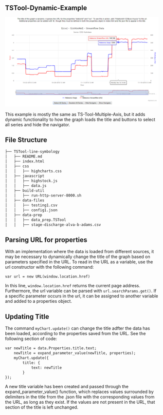 ## TSTool-Dynamic-Example

![](README-docs/TS-Tool-Dynamic-Example.png)

This example is mostly the same as TS-Tool-Multiple-Axis, but it adds dynamic functionality to how the graph loads the title and buttons to select all series and hide the navigator.

## File Structure

```
├── TSTool-line-symbology
│   ├── README.md
│   ├── index.html
│   ├── css
│   │   ├── highcharts.css
│   ├── javascript
│   │   ├── highstock.js
│   │   ├── data.js
│   ├── build-util
│   │   ├── run-http-server-8000.sh
│   ├── data-files
│   │   ├── testing1.csv
│   │   ├── config1.json
│   ├── data-prep
│   │   ├── data_prep.TSTool
│   │   ├── stage-discharge-alva-b-adams.csv
```

## Parsing URL for properties

With an implementation where the data is loaded from different sources, it may be necessary to dynamically change the title of the graph based on parameters specified in the URL.  To read in the URL as a variable, use the url constructor with the following command: 

```
var url = new URL(window.location.href)
```

In this line, `window.location.href` returns the current page address.  Furthermore, the url variable can be parsed with `url.searchParams.get()`.  If a specific parameter occurs in the url, it can be assigned to another variable and added to a properties object.

## Updating Title

The command `myChart.update()` can change the title adfter the data has been loaded, according to the properties saved from the URL.  See the following section of code:

```
var newTitle = data.Properties.title.text;
    newTitle = expand_parameter_value(newTitle, properties);
    myChart.update({
        title: {
            text: newTitle
        }
});
```

A new title variable has been created and passed through the expand_parameter_value() function, which replaces values surrounded by delimiters in the title from the .json file with the corresponding values from the URL, as long as they exist.  If the values are not present in the URL, that section of the title is left unchanged.